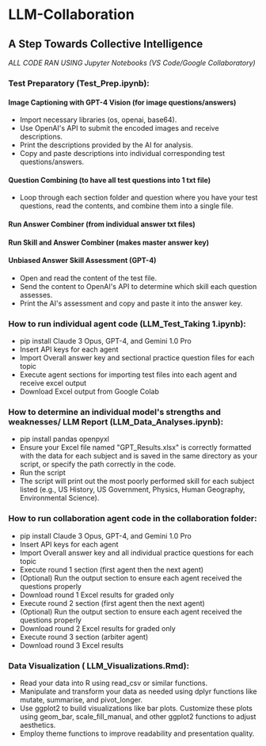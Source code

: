 # LLM-Collaboration
## A Step Towards Collective Intelligence

*ALL CODE RAN USING Jupyter Notebooks (VS Code/Google Collaboratory)*

### Test Preparatory (Test_Prep.ipynb):
#### Image Captioning with GPT-4 Vision (for image questions/answers)
- Import necessary libraries (os, openai, base64).
- Use OpenAI's API to submit the encoded images and receive descriptions.
- Print the descriptions provided by the AI for analysis.
- Copy and paste descriptions into individual corresponding test questions/answers.

#### Question Combining (to have all test questions into 1 txt file)
- Loop through each section folder and question where you have your test questions, read the contents, and combine them into a single file.

#### Run Answer Combiner (from individual answer txt files)

#### Run Skill and Answer Combiner (makes master answer key)

#### Unbiased Answer Skill Assessment (GPT-4)
- Open and read the content of the test file.
- Send the content to OpenAI's API to determine which skill each question assesses.
- Print the AI's assessment and copy and paste it into the answer key.

### How to run individual agent code (LLM_Test_Taking 1.ipynb):
- pip install Claude 3 Opus, GPT-4, and Gemini 1.0 Pro
- Insert API keys for each agent
- Import Overall answer key and sectional practice question files for each topic
- Execute agent sections for importing test files into each agent and receive excel output
- Download Excel output from Google Colab

### How to determine an individual model's strengths and weaknesses/ LLM Report (LLM_Data_Analyses.ipynb):
- pip install pandas openpyxl
- Ensure your Excel file named "GPT_Results.xlsx" is correctly formatted with the data for each subject and is saved in the same directory as your script, or specify the path correctly in the code.
- Run the script 
- The script will print out the most poorly performed skill for each subject listed (e.g., US History, US Government, Physics, Human Geography, Environmental Science).

### How to run collaboration agent code in the collaboration folder:
- pip install Claude 3 Opus, GPT-4, and Gemini 1.0 Pro
- Insert API keys for each agent
- Import Overall answer key and all individual practice questions for each topic
- Execute round 1 section (first agent then the next agent)
- (Optional) Run the output section to ensure each agent received the questions properly
- Download round 1 Excel results for graded only
- Execute round 2 section (first agent then the next agent)
- (Optional) Run the output section to ensure each agent received the questions properly
- Download round 2 Excel results for graded only
- Execute round 3 section (arbiter agent)
- Download round 3 Excel results

### Data Visualization ( LLM_Visualizations.Rmd):
- Read your data into R using read_csv or similar functions.
- Manipulate and transform your data as needed using dplyr functions like mutate, summarise, and pivot_longer.
- Use ggplot2 to build visualizations like bar plots. Customize these plots using geom_bar, scale_fill_manual, and other ggplot2 functions to adjust aesthetics.
- Employ theme functions to improve readability and presentation quality.

